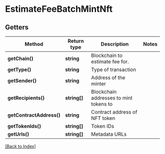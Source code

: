 # EstimateFeeBatchMintNft

## Getters

Method | Return type | Description | Notes
------------ | ------------- | ------------- | -------------
**getChain()** | **string** | Blockchain to estimate fee for. |
**getType()** | **string** | Type of transaction |
**getSender()** | **string** | Address of the minter |
**getRecipients()** | **string[]** | Blockchain addresses to mint tokens to |
**getContractAddress()** | **string** | Contract address of NFT token |
**getTokenIds()** | **string[]** | Token IDs |
**getUrls()** | **string[]** | Metadata URLs |

[[Back to Index]](../index.md)
